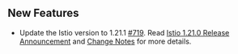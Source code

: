 ## New Features

- Update the Istio version to 1.21.1 [#719](https://github.com/kyma-project/istio/pull/719). Read [Istio 1.21.0 Release Announcement](https://istio.io/latest/news/releases/1.21.x/announcing-1.21/) and [Change Notes](https://istio.io/latest/news/releases/1.21.x/announcing-1.21.1/change-notes/) for more details.

